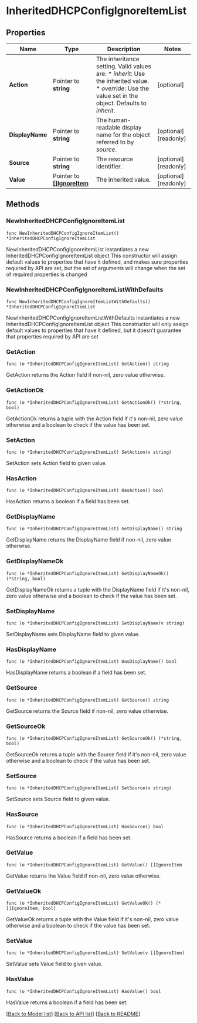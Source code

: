 # InheritedDHCPConfigIgnoreItemList

## Properties

Name | Type | Description | Notes
------------ | ------------- | ------------- | -------------
**Action** | Pointer to **string** | The inheritance setting.  Valid values are: * _inherit_: Use the inherited value. * _override_: Use the value set in the object.  Defaults to _inherit_. | [optional] 
**DisplayName** | Pointer to **string** | The human-readable display name for the object referred to by _source_. | [optional] [readonly] 
**Source** | Pointer to **string** | The resource identifier. | [optional] [readonly] 
**Value** | Pointer to [**[]IgnoreItem**](IgnoreItem.md) | The inherited value. | [optional] [readonly] 

## Methods

### NewInheritedDHCPConfigIgnoreItemList

`func NewInheritedDHCPConfigIgnoreItemList() *InheritedDHCPConfigIgnoreItemList`

NewInheritedDHCPConfigIgnoreItemList instantiates a new InheritedDHCPConfigIgnoreItemList object
This constructor will assign default values to properties that have it defined,
and makes sure properties required by API are set, but the set of arguments
will change when the set of required properties is changed

### NewInheritedDHCPConfigIgnoreItemListWithDefaults

`func NewInheritedDHCPConfigIgnoreItemListWithDefaults() *InheritedDHCPConfigIgnoreItemList`

NewInheritedDHCPConfigIgnoreItemListWithDefaults instantiates a new InheritedDHCPConfigIgnoreItemList object
This constructor will only assign default values to properties that have it defined,
but it doesn't guarantee that properties required by API are set

### GetAction

`func (o *InheritedDHCPConfigIgnoreItemList) GetAction() string`

GetAction returns the Action field if non-nil, zero value otherwise.

### GetActionOk

`func (o *InheritedDHCPConfigIgnoreItemList) GetActionOk() (*string, bool)`

GetActionOk returns a tuple with the Action field if it's non-nil, zero value otherwise
and a boolean to check if the value has been set.

### SetAction

`func (o *InheritedDHCPConfigIgnoreItemList) SetAction(v string)`

SetAction sets Action field to given value.

### HasAction

`func (o *InheritedDHCPConfigIgnoreItemList) HasAction() bool`

HasAction returns a boolean if a field has been set.

### GetDisplayName

`func (o *InheritedDHCPConfigIgnoreItemList) GetDisplayName() string`

GetDisplayName returns the DisplayName field if non-nil, zero value otherwise.

### GetDisplayNameOk

`func (o *InheritedDHCPConfigIgnoreItemList) GetDisplayNameOk() (*string, bool)`

GetDisplayNameOk returns a tuple with the DisplayName field if it's non-nil, zero value otherwise
and a boolean to check if the value has been set.

### SetDisplayName

`func (o *InheritedDHCPConfigIgnoreItemList) SetDisplayName(v string)`

SetDisplayName sets DisplayName field to given value.

### HasDisplayName

`func (o *InheritedDHCPConfigIgnoreItemList) HasDisplayName() bool`

HasDisplayName returns a boolean if a field has been set.

### GetSource

`func (o *InheritedDHCPConfigIgnoreItemList) GetSource() string`

GetSource returns the Source field if non-nil, zero value otherwise.

### GetSourceOk

`func (o *InheritedDHCPConfigIgnoreItemList) GetSourceOk() (*string, bool)`

GetSourceOk returns a tuple with the Source field if it's non-nil, zero value otherwise
and a boolean to check if the value has been set.

### SetSource

`func (o *InheritedDHCPConfigIgnoreItemList) SetSource(v string)`

SetSource sets Source field to given value.

### HasSource

`func (o *InheritedDHCPConfigIgnoreItemList) HasSource() bool`

HasSource returns a boolean if a field has been set.

### GetValue

`func (o *InheritedDHCPConfigIgnoreItemList) GetValue() []IgnoreItem`

GetValue returns the Value field if non-nil, zero value otherwise.

### GetValueOk

`func (o *InheritedDHCPConfigIgnoreItemList) GetValueOk() (*[]IgnoreItem, bool)`

GetValueOk returns a tuple with the Value field if it's non-nil, zero value otherwise
and a boolean to check if the value has been set.

### SetValue

`func (o *InheritedDHCPConfigIgnoreItemList) SetValue(v []IgnoreItem)`

SetValue sets Value field to given value.

### HasValue

`func (o *InheritedDHCPConfigIgnoreItemList) HasValue() bool`

HasValue returns a boolean if a field has been set.


[[Back to Model list]](../README.md#documentation-for-models) [[Back to API list]](../README.md#documentation-for-api-endpoints) [[Back to README]](../README.md)


